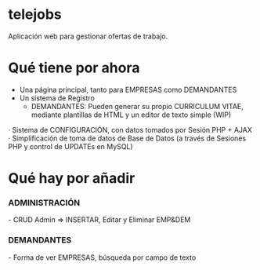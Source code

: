 # telejobs
Aplicación web para gestionar ofertas de trabajo.

# Qué tiene por ahora
- Una página principal, tanto para EMPRESAS como DEMANDANTES
- Un sistema de Registro
  - DEMANDANTES:
Pueden generar su propio CURRICULUM VITAE, mediante plantillas de HTML y un editor de texto simple (WIP)

· Sistema de CONFIGURACIÓN, con datos tomados por Sesión PHP + AJAX
· Simplificación de toma de datos de Base de Datos (a través de Sesiones PHP y control de UPDATEs en MySQL)

# Qué hay por añadir
<h3>ADMINISTRACIÓN</h3>
- CRUD Admin => INSERTAR, Editar y Eliminar EMP&DEM

<h3>DEMANDANTES</h3>
- Forma de ver EMPRESAS, búsqueda por campo de texto
